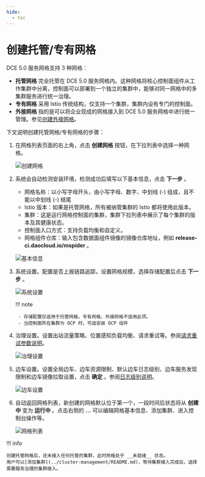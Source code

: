 ```yaml
---
hide:
  - toc
---
```


# 创建托管/专有网格

DCE 5.0 服务网格支持 3 种网格：

- **托管网格** 完全托管在 DCE 5.0 服务网格内。这种网格将核心控制面组件从工作集群中分离，控制面可以部署到一个独立的集群中，能够对同一网格中的多集群服务进行统一治理。
- **专有网格** 采用 Istio 传统结构，仅支持一个集群，集群内设有专门的控制面。
- **外接网格** 指的是可以将企业现成的网格接入到 DCE 5.0 服务网格中进行统一管理。参见[创建外接网格](external-mesh.md)。

下文说明创建托管网格/专有网格的步骤：

1. 在网格列表页面的右上角，点击 __创建网格__ 按钮，在下拉列表中选择一种网格。

    ![创建网格](https://docs.daocloud.io/daocloud-docs-images/docs/zh/docs/mspider/images/create-mesh01.png)

2. 系统会自动检测安装环境，检测成功后填写以下基本信息，点击 __下一步__ 。

    - 网格名称：以小写字母开头，由小写字母、数字、中划线 (-) 组成，且不能以中划线 (-) 结尾
    - Istio 版本：如果是托管网格，所有被纳管集群的 Istio 都将使用此版本。
    - 集群：这是运行网格控制面的集群，集群下拉列表中展示了每个集群的版本及其健康状态。
    - 控制面入口方式：支持负载均衡和自定义。
    - 网格组件仓库：输入包含数据面组件镜像的镜像仓库地址，例如 __release-ci.daocloud.io/mspider__ 。
  
    ![基本信息](https://docs.daocloud.io/daocloud-docs-images/docs/zh/docs/mspider/images/create-mesh02.png)

3. 系统设置。配置是否上报链路追踪，设置网格规模，选择存储配置后点击 __下一步__ 。

    ![系统设置](https://docs.daocloud.io/daocloud-docs-images/docs/zh/docs/mspider/images/create-mesh03.png)

    !!! note

        - 存储配置仅适用于托管网格，专有网格、外接网格不适用此项。
        - 当控制面所在集群为 OCP 时，可选安装 OCP 组件

4. 治理设置。设置出站流量策略、位置感知负载均衡、请求重试等。参阅[请求重试参数说明](./params.md#max-retries)。

    ![治理设置](https://docs.daocloud.io/daocloud-docs-images/docs/zh/docs/mspider/images/create-mesh04.png)

5. 边车设置。设置全局边车、边车资源限制、默认边车日志级别、边车服务发现限制和边车镜像拉取设置，点击 __确定__ 。参阅[日志级别说明](./params.md#_2)。

    ![边车设置](https://docs.daocloud.io/daocloud-docs-images/docs/zh/docs/mspider/images/create-mesh05.png)

6. 自动返回网格列表，新创建的网格默认位于第一个，一段时间后状态将从 __创建中__ 变为 __运行中__ 。点击右侧的 __...__ 可以编辑网格基本信息、添加集群、进入控制台操作等。

    ![网格列表](https://docs.daocloud.io/daocloud-docs-images/docs/zh/docs/mspider/images/create-mesh06.png)

!!! info

    创建托管网格后，还未接入任何托管的集群，此时网格处于 __未就绪__ 状态。
    用户可以[添加集群](../cluster-management/README.md)，等待集群接入完成后，选择需要服务治理的集群接入。
